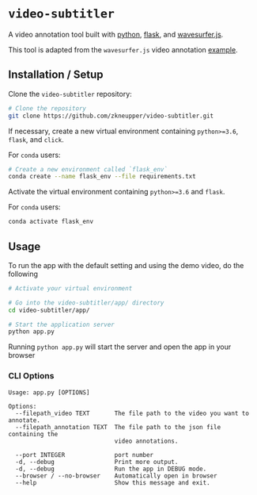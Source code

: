 # `video-subtitler`

A video annotation tool built with [python](https://www.python.org/), [flask](https://pypi.org/project/Flask/), and [wavesurfer.js](https://github.com/katspaugh/wavesurfer.js).

This tool is adapted from the `wavesurfer.js` video annotation [example](http://wavesurfer-js.org/example/video-annotation/index.html).




## Installation / Setup

Clone the `video-subtitler` repository:

```bash
# Clone the repository
git clone https://github.com/zkneupper/video-subtitler.git
```

If necessary, create a new virtual environment containing `python>=3.6`, `flask`, and `click`.

For `conda` users:

```bash
# Create a new environment called `flask_env`
conda create --name flask_env --file requirements.txt
```


Activate the virtual environment containing `python>=3.6` and `flask`.

For `conda` users:

```bash
conda activate flask_env
```


## Usage

To run the app with the default setting and using the demo video, do the following

```bash
# Activate your virtual environment

# Go into the video-subtitler/app/ directory
cd video-subtitler/app/

# Start the application server
python app.py
```

Running `python app.py` will start the server and open the app in your browser


### CLI Options

```
Usage: app.py [OPTIONS]

Options:
  --filepath_video TEXT       The file path to the video you want to annotate.
  --filepath_annotation TEXT  The file path to the json file containing the
                              video annotations.

  --port INTEGER              port number
  -d, --debug                 Print more output.
  -d, --debug                 Run the app in DEBUG mode.
  --browser / --no-browser    Automatically open in browser
  --help                      Show this message and exit.
```

